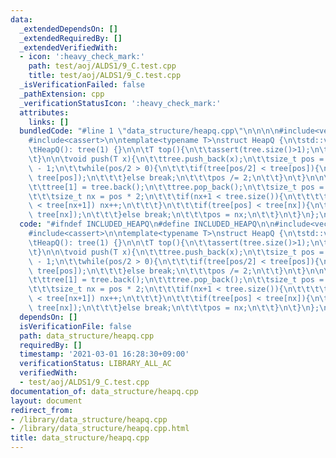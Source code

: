```yaml
---
data:
  _extendedDependsOn: []
  _extendedRequiredBy: []
  _extendedVerifiedWith:
  - icon: ':heavy_check_mark:'
    path: test/aoj/ALDS1/9_C.test.cpp
    title: test/aoj/ALDS1/9_C.test.cpp
  _isVerificationFailed: false
  _pathExtension: cpp
  _verificationStatusIcon: ':heavy_check_mark:'
  attributes:
    links: []
  bundledCode: "#line 1 \"data_structure/heapq.cpp\"\n\n\n\n#include<vector>\n#include<algorithm>\n\
    #include<cassert>\n\ntemplate<typename T>\nstruct HeapQ {\n\tstd::vector<T> tree;\n\
    \tHeapQ(): tree(1) {}\n\n\tT top(){\n\t\tassert(tree.size()>1);\n\t\treturn tree[1];\n\
    \t}\n\n\tvoid push(T x){\n\t\ttree.push_back(x);\n\t\tsize_t pos = tree.size()\
    \ - 1;\n\t\twhile(pos/2 > 0){\n\t\t\tif(tree[pos/2] < tree[pos]){\n\t\t\t\tstd::swap(tree[pos/2],\
    \ tree[pos]);\n\t\t\t}else break;\n\t\t\tpos /= 2;\n\t\t}\n\t}\n\n\tvoid pop(){\n\
    \t\ttree[1] = tree.back();\n\t\ttree.pop_back();\n\t\tsize_t pos = 1;\n\t\twhile(pos*2<tree.size()){\n\
    \t\t\tsize_t nx = pos * 2;\n\t\t\tif(nx+1 < tree.size()){\n\t\t\t\tif(tree[nx]\
    \ < tree[nx+1]) nx++;\n\t\t\t}\n\t\t\tif(tree[pos] < tree[nx]){\n\t\t\t\tstd::swap(tree[pos],\
    \ tree[nx]);\n\t\t\t}else break;\n\t\t\tpos = nx;\n\t\t}\n\t}\n};\n\n\n\n"
  code: "#ifndef INCLUDED_HEAPQ\n#define INCLUDED_HEAPQ\n\n#include<vector>\n#include<algorithm>\n\
    #include<cassert>\n\ntemplate<typename T>\nstruct HeapQ {\n\tstd::vector<T> tree;\n\
    \tHeapQ(): tree(1) {}\n\n\tT top(){\n\t\tassert(tree.size()>1);\n\t\treturn tree[1];\n\
    \t}\n\n\tvoid push(T x){\n\t\ttree.push_back(x);\n\t\tsize_t pos = tree.size()\
    \ - 1;\n\t\twhile(pos/2 > 0){\n\t\t\tif(tree[pos/2] < tree[pos]){\n\t\t\t\tstd::swap(tree[pos/2],\
    \ tree[pos]);\n\t\t\t}else break;\n\t\t\tpos /= 2;\n\t\t}\n\t}\n\n\tvoid pop(){\n\
    \t\ttree[1] = tree.back();\n\t\ttree.pop_back();\n\t\tsize_t pos = 1;\n\t\twhile(pos*2<tree.size()){\n\
    \t\t\tsize_t nx = pos * 2;\n\t\t\tif(nx+1 < tree.size()){\n\t\t\t\tif(tree[nx]\
    \ < tree[nx+1]) nx++;\n\t\t\t}\n\t\t\tif(tree[pos] < tree[nx]){\n\t\t\t\tstd::swap(tree[pos],\
    \ tree[nx]);\n\t\t\t}else break;\n\t\t\tpos = nx;\n\t\t}\n\t}\n};\n\n\n#endif\n"
  dependsOn: []
  isVerificationFile: false
  path: data_structure/heapq.cpp
  requiredBy: []
  timestamp: '2021-03-01 16:28:30+09:00'
  verificationStatus: LIBRARY_ALL_AC
  verifiedWith:
  - test/aoj/ALDS1/9_C.test.cpp
documentation_of: data_structure/heapq.cpp
layout: document
redirect_from:
- /library/data_structure/heapq.cpp
- /library/data_structure/heapq.cpp.html
title: data_structure/heapq.cpp
---
```

